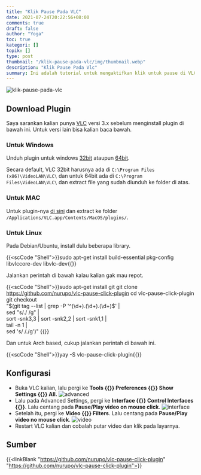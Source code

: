 ```yaml
---
title: "Klik Pause Pada VLC"
date: 2021-07-24T20:22:56+08:00
comments: true
draft: false
author: "Yoga"
toc: true
kategori: []
topik: []
type: post
thumbnail: "/klik-pause-pada-vlc/img/thumbnail.webp"
description: "Klik Pause Pada Vlc"
summary: Ini adalah tutorial untuk mengaktifkan klik untuk pause di VLC
---
```


![klik-pause-pada-vlc](/klik-pause-pada-vlc/img/thumbnail.webp)

## Download Plugin

Saya sarankan kalian punya [VLC](https://www.videolan.org/vlc/#download) versi 3.x sebelum menginstall plugin di bawah ini. Untuk versi lain bisa kalian baca bawah.

### Untuk Windows

Unduh plugin untuk windows [32bit](https://github.com/nurupo/vlc-pause-click-plugin/releases/download/2.2.0/vlc-3.0-32bit-win.zip)
ataupun [64bit](https://github.com/nurupo/vlc-pause-click-plugin/releases/download/2.2.0/vlc-3.0-64bit-win.zip).

Secara default, VLC 32bit harusnya ada di `C:\Program Files (x86)\VideoLAN\VLC\` dan untuk 64bit ada di `C:\Program Files\VideoLAN\VLC\`
dan extract file yang sudah diunduh ke folder di atas.

### Untuk MAC

Untuk plugin-nya [di sini](https://github.com/nurupo/vlc-pause-click-plugin/releases/download/2.2.0/vlc-3.0-macosx.zip) dan extract ke folder `/Applications/VLC.app/Contents/MacOS/plugins/`.

### Untuk Linux

Pada Debian/Ubuntu, install dulu beberapa library.

{{<scCode "Shell">}}sudo apt-get install build-essential pkg-config libvlccore-dev libvlc-dev{{</scCode>}}

Jalankan perintah di bawah kalau kalian gak mau repot.

{{<scCode "Shell">}}sudo apt-get install git
git clone https://github.com/nurupo/vlc-pause-click-plugin
cd vlc-pause-click-plugin
git checkout \
  "$(git tag --list | grep -P '^(\d+).(\d+).(\d+)$' | \
    sed "s/\./ /g" | \
    sort -snk3,3 | sort -snk2,2 | sort -snk1,1 | \
    tail -n 1 | \
    sed 's/ /\./g')"
{{</scCode>}}

Dan untuk Arch based, cukup jalankan perintah di bawah ini.

{{<scCode "Shell">}}yay -S vlc-pause-click-plugin{{</scCode>}}

## Konfigurasi

+ Buka VLC kalian, lalu pergi ke **Tools {{<scIcon class="fa fa-arrow-right">}} Preferences {{<scIcon class="fa fa-arrow-right">}} 
Show Settings {{<scIcon class="fa fa-arrow-right">}} All.**
    ![advanced](/klik-pause-pada-vlc/img/advanced.webp)
+ Lalu pada Advanced Settings, pergi ke **Interface {{<scIcon class="fa fa-arrow-right">}} Control Interfaces {{<scIcon class="fa fa-arrow-right">}}**. Lalu centang pada **Pause/Play video on mouse click**.
    ![interface](/klik-pause-pada-vlc/img/interface.webp)
+ Setelah itu, pergi ke **Video {{<scIcon class="fa fa-arrow-right">}} Filters**. Lalu centang pada **Pause/Play video no mouse click**.
    ![video](/klik-pause-pada-vlc/img/video.webp)
+ Restart VLC kalian dan cobalah putar video dan klik pada layarnya.

## Sumber

{{<linkBlank "https://github.com/nurupo/vlc-pause-click-plugin" "https://github.com/nurupo/vlc-pause-click-plugin">}}
